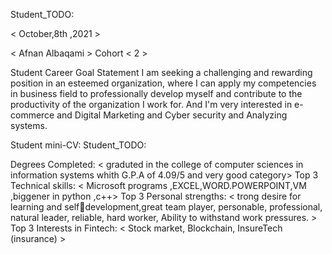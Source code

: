 Student_TODO:

< October,8th ,2021 >

< Afnan Albaqami >
Cohort < 2 >

Student Career Goal Statement
 I am  seeking a challenging and rewarding 
position in an esteemed organization, where I can 
apply my competencies in business field to 
professionally develop myself and contribute to the 
productivity of the organization I work for. And 
I'm very interested in e-commerce and Digital 
Marketing and Cyber security and Analyzing systems.



Student mini-CV:
Student_TODO:

Degrees Completed:
< graduted in the college of computer sciences  in information systems whith G.P.A of 4.09/5 and very good category>
Top 3 Technical skills:
<  Microsoft programs ,EXCEL,WORD.POWERPOINT,VM ,biggener in python ,c++>
Top 3 Personal strengths:
<  trong desire for learning and selfdevelopment,great team player, personable, professional, natural leader, reliable, hard worker, Ability to withstand work pressures. >
Top 3 Interests in Fintech:
< Stock market, Blockchain, InsureTech (insurance) >